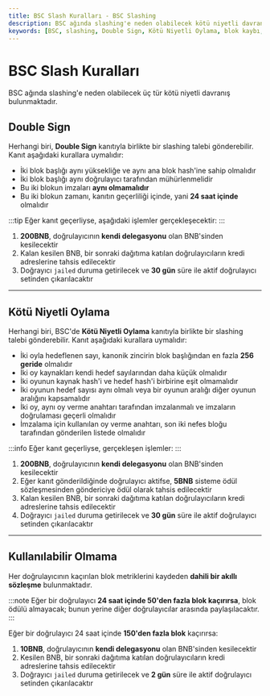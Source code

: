 ```yaml
---
title: BSC Slash Kuralları - BSC Slashing
description: BSC ağında slashing'e neden olabilecek kötü niyetli davranışları ele alırken, özellikle Double Sign, Kötü Niyetli Oylama ve Kullanılabilir Olmama durumlarını açıklamaktadır. Her bir durumda uygulanacak cezalar ve süreçler detaylandırılmaktadır.
keywords: [BSC, slashing, Double Sign, Kötü Niyetli Oylama, blok kaybı, doğrulayıcı, kripto]
---
```


# BSC Slash Kuralları

BSC ağında slashing'e neden olabilecek üç tür kötü niyetli davranış bulunmaktadır.

## Double Sign

Herhangi biri, **Double Sign** kanıtıyla birlikte bir slashing talebi gönderebilir. Kanıt aşağıdaki kurallara uymalıdır:

* İki blok başlığı aynı yüksekliğe ve aynı ana blok hash'ine sahip olmalıdır
* İki blok başlığı aynı doğrulayıcı tarafından mühürlenmelidir
* Bu iki blokun imzaları **aynı olmamalıdır**
* Bu iki blokun zamanı, kanıtın geçerliliği içinde, yani **24 saat içinde** olmalıdır

:::tip
Eğer kanıt geçerliyse, aşağıdaki işlemler gerçekleşecektir:
:::

1. **200BNB**, doğrulayıcının **kendi delegasyonu** olan BNB'sinden kesilecektir
2. Kalan kesilen BNB, bir sonraki dağıtıma katılan doğrulayıcıların kredi adreslerine tahsis edilecektir
3. Doğrayıcı `jailed` duruma getirilecek ve **30 gün** süre ile aktif doğrulayıcı setinden çıkarılacaktır

---

## Kötü Niyetli Oylama

Herhangi biri, BSC'de **Kötü Niyetli Oylama** kanıtıyla birlikte bir slashing talebi gönderebilir. Kanıt aşağıdaki kurallara uymalıdır:

* İki oyla hedeflenen sayı, kanonik zincirin blok başlığından en fazla **256 geride** olmalıdır
* İki oy kaynakları kendi hedef sayılarından daha küçük olmalıdır
* İki oyunun kaynak hash'i ve hedef hash'i birbirine eşit olmamalıdır
* İki oyunun hedef sayısı aynı olmalı veya bir oyunun aralığı diğer oyunun aralığını kapsamalıdır
* İki oy, aynı oy verme anahtarı tarafından imzalanmalı ve imzaların doğrulaması geçerli olmalıdır
* İmzalama için kullanılan oy verme anahtarı, son iki nefes bloğu tarafından gönderilen listede olmalıdır

:::info
Eğer kanıt geçerliyse, gerçekleşen işlemler:
:::

1. **200BNB**, doğrulayıcının **kendi delegasyonu** olan BNB'sinden kesilecektir
2. Eğer kanıt gönderildiğinde doğrulayıcı aktifse, **5BNB** sisteme ödül sözleşmesinden göndericiye ödül olarak tahsis edilecektir
3. Kalan kesilen BNB, bir sonraki dağıtıma katılan doğrulayıcıların kredi adreslerine tahsis edilecektir
4. Doğrayıcı `jailed` duruma getirilecek ve **30 gün** süre ile aktif doğrulayıcı setinden çıkarılacaktır

---

## Kullanılabilir Olmama

Her doğrulayıcının kaçırılan blok metriklerini kaydeden **dahili bir akıllı sözleşme** bulunmaktadır.

:::note
Eğer bir doğrulayıcı **24 saat içinde 50'den fazla blok kaçırırsa**, blok ödülü almayacak; bunun yerine diğer doğrulayıcılar arasında paylaşılacaktır.
:::

Eğer bir doğrulayıcı 24 saat içinde **150'den fazla blok** kaçırırsa:

1. **10BNB**, doğrulayıcının **kendi delegasyonu** olan BNB'sinden kesilecektir
2. Kesilen BNB, bir sonraki dağıtıma katılan doğrulayıcıların kredi adreslerine tahsis edilecektir
3. Doğrayıcı `jailed` duruma getirilecek ve **2 gün** süre ile aktif doğrulayıcı setinden çıkarılacaktır